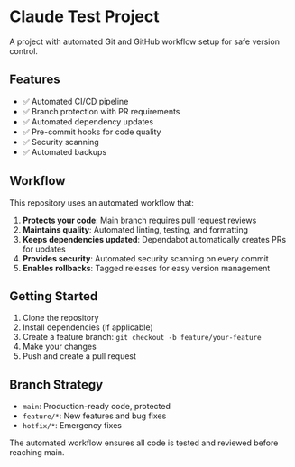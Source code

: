 # Claude Test Project

A project with automated Git and GitHub workflow setup for safe version control.

## Features

- ✅ Automated CI/CD pipeline
- ✅ Branch protection with PR requirements
- ✅ Automated dependency updates
- ✅ Pre-commit hooks for code quality
- ✅ Security scanning
- ✅ Automated backups

## Workflow

This repository uses an automated workflow that:

1. **Protects your code**: Main branch requires pull request reviews
2. **Maintains quality**: Automated linting, testing, and formatting
3. **Keeps dependencies updated**: Dependabot automatically creates PRs for updates
4. **Provides security**: Automated security scanning on every commit
5. **Enables rollbacks**: Tagged releases for easy version management

## Getting Started

1. Clone the repository
2. Install dependencies (if applicable)
3. Create a feature branch: `git checkout -b feature/your-feature`
4. Make your changes
5. Push and create a pull request

## Branch Strategy

- `main`: Production-ready code, protected
- `feature/*`: New features and bug fixes
- `hotfix/*`: Emergency fixes

The automated workflow ensures all code is tested and reviewed before reaching main.